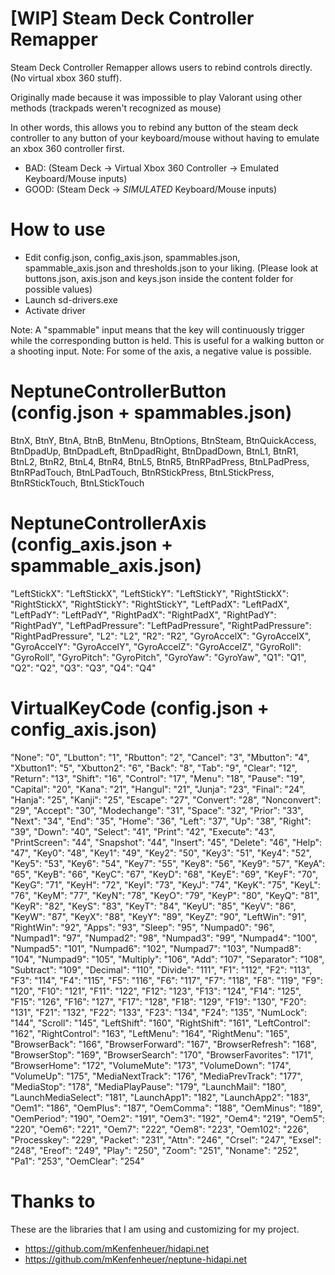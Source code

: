 # [WIP] Steam Deck Controller Remapper
Steam Deck Controller Remapper allows users to rebind controls directly. (No virtual xbox 360 stuff).

Originally made because it was impossible to play Valorant using other methods (trackpads weren't recognized as mouse)

In other words, this allows you to rebind any button of the steam deck controller to any button of your keyboard/mouse without having to emulate an xbox 360 controller first. 

- BAD: (Steam Deck -> Virtual Xbox 360 Controller -> Emulated Keyboard/Mouse inputs)
- GOOD: (Steam Deck -> *SIMULATED* Keyboard/Mouse inputs)

# How to use
+ Edit config.json, config_axis.json, spammables.json, spammable_axis.json and thresholds.json to your liking. (Please look at buttons.json, axis.json and keys.json inside the content folder for possible values)
+ Launch sd-drivers.exe
+ Activate driver

Note: A "spammable" input means that the key will continuously trigger while the corresponding button is held. This is useful for a walking button or a shooting input.
Note: For some of the axis, a negative value is possible.

# NeptuneControllerButton (config.json + spammables.json)
BtnX,
BtnY,
BtnA,
BtnB,
BtnMenu,
BtnOptions,
BtnSteam,
BtnQuickAccess,
BtnDpadUp,
BtnDpadLeft,
BtnDpadRight,
BtnDpadDown,
BtnL1,
BtnR1,
BtnL2,
BtnR2,
BtnL4,
BtnR4,
BtnL5,
BtnR5,
BtnRPadPress,
BtnLPadPress,
BtnRPadTouch,
BtnLPadTouch,
BtnRStickPress,
BtnLStickPress,
BtnRStickTouch,
BtnLStickTouch

# NeptuneControllerAxis (config_axis.json + spammable_axis.json)
"LeftStickX": "LeftStickX",
"LeftStickY": "LeftStickY",
"RightStickX": "RightStickX",
"RightStickY": "RightStickY",
"LeftPadX": "LeftPadX",
"LeftPadY": "LeftPadY",
"RightPadX": "RightPadX",
"RightPadY": "RightPadY",
"LeftPadPressure": "LeftPadPressure",
"RightPadPressure": "RightPadPressure",
"L2": "L2",
"R2": "R2",
"GyroAccelX": "GyroAccelX",
"GyroAccelY": "GyroAccelY",
"GyroAccelZ": "GyroAccelZ",
"GyroRoll": "GyroRoll",
"GyroPitch": "GyroPitch",
"GyroYaw": "GyroYaw",
"Q1": "Q1",
"Q2": "Q2",
"Q3": "Q3",
"Q4": "Q4"

# VirtualKeyCode (config.json + config_axis.json)
  "None": "0",
  "Lbutton": "1",
  "Rbutton": "2",
  "Cancel": "3",
  "Mbutton": "4",
  "Xbutton1": "5",
  "Xbutton2": "6",
  "Back": "8",
  "Tab": "9",
  "Clear": "12",
  "Return": "13",
  "Shift": "16",
  "Control": "17",
  "Menu": "18",
  "Pause": "19",
  "Capital": "20",
  "Kana": "21",
  "Hangul": "21",
  "Junja": "23",
  "Final": "24",
  "Hanja": "25",
  "Kanji": "25",
  "Escape": "27",
  "Convert": "28",
  "Nonconvert": "29",
  "Accept": "30",
  "Modechange": "31",
  "Space": "32",
  "Prior": "33",
  "Next": "34",
  "End": "35",
  "Home": "36",
  "Left": "37",
  "Up": "38",
  "Right": "39",
  "Down": "40",
  "Select": "41",
  "Print": "42",
  "Execute": "43",
  "PrintScreen": "44",
  "Snapshot": "44",
  "Insert": "45",
  "Delete": "46",
  "Help": "47",
  "Key0": "48",
  "Key1": "49",
  "Key2": "50",
  "Key3": "51",
  "Key4": "52",
  "Key5": "53",
  "Key6": "54",
  "Key7": "55",
  "Key8": "56",
  "Key9": "57",
  "KeyA": "65",
  "KeyB": "66",
  "KeyC": "67",
  "KeyD": "68",
  "KeyE": "69",
  "KeyF": "70",
  "KeyG": "71",
  "KeyH": "72",
  "KeyI": "73",
  "KeyJ": "74",
  "KeyK": "75",
  "KeyL": "76",
  "KeyM": "77",
  "KeyN": "78",
  "KeyO": "79",
  "KeyP": "80",
  "KeyQ": "81",
  "KeyR": "82",
  "KeyS": "83",
  "KeyT": "84",
  "KeyU": "85",
  "KeyV": "86",
  "KeyW": "87",
  "KeyX": "88",
  "KeyY": "89",
  "KeyZ": "90",
  "LeftWin": "91",
  "RightWin": "92",
  "Apps": "93",
  "Sleep": "95",
  "Numpad0": "96",
  "Numpad1": "97",
  "Numpad2": "98",
  "Numpad3": "99",
  "Numpad4": "100",
  "Numpad5": "101",
  "Numpad6": "102",
  "Numpad7": "103",
  "Numpad8": "104",
  "Numpad9": "105",
  "Multiply": "106",
  "Add": "107",
  "Separator": "108",
  "Subtract": "109",
  "Decimal": "110",
  "Divide": "111",
  "F1": "112",
  "F2": "113",
  "F3": "114",
  "F4": "115",
  "F5": "116",
  "F6": "117",
  "F7": "118",
  "F8": "119",
  "F9": "120",
  "F10": "121",
  "F11": "122",
  "F12": "123",
  "F13": "124",
  "F14": "125",
  "F15": "126",
  "F16": "127",
  "F17": "128",
  "F18": "129",
  "F19": "130",
  "F20": "131",
  "F21": "132",
  "F22": "133",
  "F23": "134",
  "F24": "135",
  "NumLock": "144",
  "Scroll": "145",
  "LeftShift": "160",
  "RightShift": "161",
  "LeftControl": "162",
  "RightControl": "163",
  "LeftMenu": "164",
  "RightMenu": "165",
  "BrowserBack": "166",
  "BrowserForward": "167",
  "BrowserRefresh": "168",
  "BrowserStop": "169",
  "BrowserSearch": "170",
  "BrowserFavorites": "171",
  "BrowserHome": "172",
  "VolumeMute": "173",
  "VolumeDown": "174",
  "VolumeUp": "175",
  "MediaNextTrack": "176",
  "MediaPrevTrack": "177",
  "MediaStop": "178",
  "MediaPlayPause": "179",
  "LaunchMail": "180",
  "LaunchMediaSelect": "181",
  "LaunchApp1": "182",
  "LaunchApp2": "183",
  "Oem1": "186",
  "OemPlus": "187",
  "OemComma": "188",
  "OemMinus": "189",
  "OemPeriod": "190",
  "Oem2": "191",
  "Oem3": "192",
  "Oem4": "219",
  "Oem5": "220",
  "Oem6": "221",
  "Oem7": "222",
  "Oem8": "223",
  "Oem102": "226",
  "Processkey": "229",
  "Packet": "231",
  "Attn": "246",
  "Crsel": "247",
  "Exsel": "248",
  "Ereof": "249",
  "Play": "250",
  "Zoom": "251",
  "Noname": "252",
  "Pa1": "253",
  "OemClear": "254"
		

# Thanks to
These are the libraries that I am using and customizing for my project.
- https://github.com/mKenfenheuer/hidapi.net
- https://github.com/mKenfenheuer/neptune-hidapi.net
